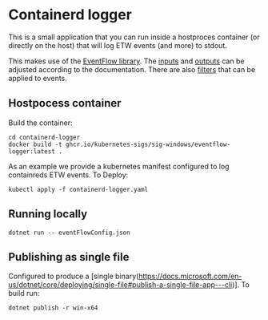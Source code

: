 # Containerd logger

This is a small application that you can run inside a hostproces container (or directly on the host) that will log ETW events (and more) to stdout.

This makes use of the [EventFlow library](https://github.com/Azure/diagnostics-eventflow).  The [inputs](https://github.com/Azure/diagnostics-eventflow#inputs) and [outputs](https://github.com/Azure/diagnostics-eventflow#outputs) can be adjusted according to the documentation. There are also [filters](https://github.com/Azure/diagnostics-eventflow#filters) that can be applied to events.

## Hostpocess container

Build the container:

```
cd containerd-logger
docker build -t ghcr.io/kubernetes-sigs/sig-windows/eventflow-logger:latest .
```

As an example we provide a kubernetes manifest configured to log containreds ETW events.  To Deploy:

```
kubectl apply -f containerd-logger.yaml
```

## Running locally

```
dotnet run -- eventFlowConfig.json
```

## Publishing as single file
Configured to produce a [single binary(https://docs.microsoft.com/en-us/dotnet/core/deploying/single-file#publish-a-single-file-app---cli)].  To build run:

```
dotnet publish -r win-x64
```
